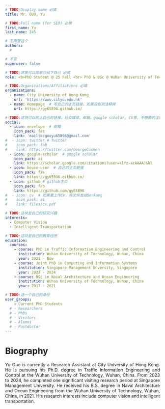 ```yaml
---
# TODO:Display name 必填
title: Mr. GUO, Yu  

# TODO:Full name (for SEO) 必填
first_name: Yu   
last_name: 245

# 不用管这个
authors:
  # 

# 不变
superuser: false

# TODO:这里可以简单介绍下自己 必填
role: <b>PhD Student @ 25 Fall <br> PhD & BSc @ Wuhan University of Technology</b>

# TODO:Organizations/Affiliations 必填
organizations:
  - name: City University of Hong Kong 
    url: 'https://www.cityu.edu.hk'
  - name: Homepage  # 写自己的主页链接，如果没有则注释掉
    url: https://gy65896.github.io/

# TODO:这块可以附上自己的链接，社交媒体，邮箱，google scholar, CV等，不想要的注释掉即可
social:
  - icon: envelope  # 邮箱
    icon_pack: fas
    link: 'mailto:guoyu65896@gmail.com'
#  - icon: twitter # Twitter
#    icon_pack: fab  
#    link: https://twitter.com/GeorgeCushen
  - icon: google-scholar  # google scholar
    icon_pack: ai
    link: https://scholar.google.com/citations?user=klYz-acAAAAJ&hl
  - icon: house-user  # 自己的主页链接
    icon_pack: fas
    link: https://gy65896.github.io/
  - icon: github # github主页
    icon_pack: fab   
    link: https://github.com/gy65896
#  - icon: cv  # 如果要上传CV，将文件发给Senkang
#    icon_pack: ai
#    link: files/cv.pdf

# TODO:这块是自己的研究兴趣
interests:
  - Computer Vision
  - Intelligent Transportation

# TODO:这块是自己的教育经历
education:
  courses:
    - course: PhD in Traffic Information Engineering and Control
      institution: Wuhan University of Technology, Wuhan, China
      year: 2021 - Now
    - course: Joint PhD in Computing and Information Systems
      institution: Singapore Management Unversity, Singapore
      year: 2023 - 2024
    - course: BSc in Naval Architecture and Ocean Engineering
      institution: Wuhan University of Technology, Wuhan, China
      year: 2017 - 2021

# TODO:选一个自己的身份
user_groups:
    - Current PhD Students
  # - Researchers
  # - PhDs
  # - Visitors
  # - Alumni
  # - Postdoctor
---
```

<!-- TODO:写自己的Biography -->

# Biography

<p style="text-align:justify"> Yu Guo is currently a Research Assistant at City University of Hong Kong. He is pursuing his Ph.D. degree in Traffic Information Engineering and Control at the Wuhan University of Technology, Wuhan, China. From 2023 to 2024, he completed one significant visiting research period at Singapore Management University. He received his B.S. degree in Naval Architecture and Ocean Engineering from the Wuhan University of Technology, Wuhan, China, in 2021. His research interests include computer vision and intelligent transportation.
